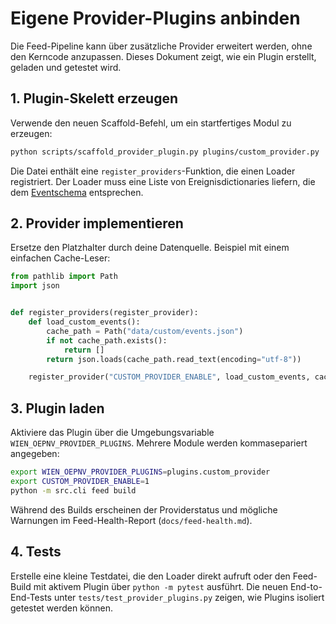 # Eigene Provider-Plugins anbinden

Die Feed-Pipeline kann über zusätzliche Provider erweitert werden, ohne den
Kerncode anzupassen. Dieses Dokument zeigt, wie ein Plugin erstellt, geladen und
getestet wird.

## 1. Plugin-Skelett erzeugen

Verwende den neuen Scaffold-Befehl, um ein startfertiges Modul zu erzeugen:

```bash
python scripts/scaffold_provider_plugin.py plugins/custom_provider.py
```

Die Datei enthält eine `register_providers`-Funktion, die einen Loader
registriert. Der Loader muss eine Liste von Ereignisdictionaries liefern, die
dem [Eventschema](../schema/events.schema.json) entsprechen.

## 2. Provider implementieren

Ersetze den Platzhalter durch deine Datenquelle. Beispiel mit einem einfachen
Cache-Leser:

```python
from pathlib import Path
import json


def register_providers(register_provider):
    def load_custom_events():
        cache_path = Path("data/custom/events.json")
        if not cache_path.exists():
            return []
        return json.loads(cache_path.read_text(encoding="utf-8"))

    register_provider("CUSTOM_PROVIDER_ENABLE", load_custom_events, cache_key="custom")
```

## 3. Plugin laden

Aktiviere das Plugin über die Umgebungsvariable
`WIEN_OEPNV_PROVIDER_PLUGINS`. Mehrere Module werden kommasepariert angegeben:

```bash
export WIEN_OEPNV_PROVIDER_PLUGINS=plugins.custom_provider
export CUSTOM_PROVIDER_ENABLE=1
python -m src.cli feed build
```

Während des Builds erscheinen der Providerstatus und mögliche Warnungen im
Feed-Health-Report (`docs/feed-health.md`).

## 4. Tests

Erstelle eine kleine Testdatei, die den Loader direkt aufruft oder den Feed-Build
mit aktivem Plugin über `python -m pytest` ausführt. Die neuen End-to-End-Tests
unter `tests/test_provider_plugins.py` zeigen, wie Plugins isoliert getestet
werden können.
